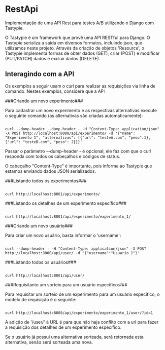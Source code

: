 RestApi
=======

Implementação de uma API Rest para testes A/B utilizando o Django com Tastypie.

O Tastypie é um framework que provê uma API RESTful para Django. O Tastypie serializa a saída em diversos formatos, incluindo json, que utilizamos neste projeto.
Através da criação de objetos 'Resource', o Tastypie implementa formas de obter dados (GET), criar (POST) e modificar (PUT/PATCH) dados e excluir dados (DELETE).


Interagindo com a API
---------------------

Os exemplos a seguir usam o curl para realizar as requisições via linha de comando. Nestes exemplos, considere que a API

###Criando um novo experimento###

Para cadastrar um novo experimento e as respectivas alternativas execute o seguinte comando (as alternativas são criadas automaticamente):

<pre><code>
curl --dump-header --dump-header - -H "Content-Type: application/json" -X POST http://localhost:8000/api/experimento/ -d '{"name": "Experimento 1", "alternativas": [{"url": "testeA.com", "peso":1},{"url": "testeB.com", "peso": 2}]}'
</code></pre>

Passar o parâmetro --dump-header - é opcional, ele faz com que o curl responda com todos os cabeçalhos e códigos de status.

O cabeçalho "Content-Type" é importante, pois informa ao Tastypie que estamos enviando dados JSON serializados.

###Listando todos os experimentos###

<pre><code>
curl http://localhost:8001/api/experimento/
</code></pre>

###Listando os detalhes de um experimento específico###

<pre><code>
curl http://localhost:8001/api/experimento/experimento_1/
</code></pre>

###Criando um novo usuário###

Para criar um novo usuário, basta informar o 'username':

<pre><code>
curl --dump-header - -H "Content-Type: application/json" -X POST http://localhost:8000/api/user/ -d '{"username":"Usuario 1"}'
</code></pre>

###Listando todos os usuários###

<pre><code>
curl http://localhost:8001/api/user/
</code></pre>

###Requisitanto um sorteio para um usuário específico:###

Para requisitar um sorteio de um experimento para um usuário específico, o modelo de requisição é o seguinte:

<pre><code>
curl http://localhost:8000/api/experimento/experimento_1/user/?id=1
</code></pre>

A adição de '/user/' à URL é para que não haja conflito com a url para fazer a requisição dos detalhes de um experimento específico.

Se o usuário já possui uma alternativa sorteada, será retornada esta alternativa, senão será sorteada uma nova.